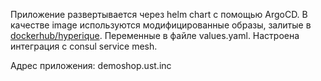 Приложение развертывается через helm chart с помощью ArgoCD. В качестве image используются модифицированные образы, залитые в [dockerhub/hyperique](https://hub.docker.com/r/hyperique/hyperique). Переменные в файле values.yaml. Настроена интеграция с consul service mesh.

Адрес приложения: demoshop.ust.inc

